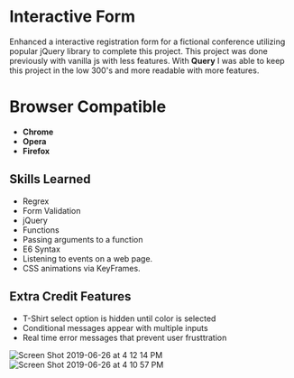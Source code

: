 # Interactive Form

Enhanced a interactive registration form for a fictional conference utilizing popular jQuery library to complete this project. This project was done previously with vanilla js with less features. With **Query** I was able to keep this project in the low 300's and more readable with more features.


# Browser Compatible
- **Chrome**
- **Opera**
- **Firefox**


## Skills Learned
- Regrex
- Form Validation
- jQuery
- Functions
- Passing arguments to a function
- E6 Syntax
- Listening to events on a web page.
- CSS animations via KeyFrames.



## Extra Credit Features
- T-Shirt select option is hidden until color is selected
- Conditional messages appear with multiple inputs
-  Real time error messages that prevent user frusttration

![Screen Shot 2019-06-26 at 4 12 14 PM](https://user-images.githubusercontent.com/6277603/60221097-37e1b580-982d-11e9-92c1-a9920ca5a762.png)
![Screen Shot 2019-06-26 at 4 10 57 PM](https://user-images.githubusercontent.com/6277603/60221096-37e1b580-982d-11e9-9436-a59a734c8edf.png)
